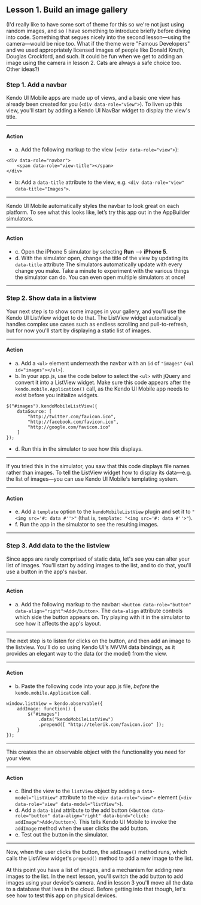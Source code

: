 ## Lesson 1. Build an image gallery

(I'd really like to have some sort of theme for this so we're not just using random images, and so I have something to introduce briefly before diving into code. Something that segues nicely into the second lesson—using the camera—would be nice too. What if the theme were "Famous Developers" and we used appropriately licensed images of people like Donald Knuth, Douglas Crockford, and such. It could be fun when we get to adding an image using the camera in lesson 2. Cats are always a safe choice too. Other ideas?)

### Step 1. Add a navbar

Kendo UI Mobile apps are made up of views, and a basic one view has already been created for you (`<div data-role="view">`). To liven up this view, you'll start by adding a Kendo UI NavBar widget to display the view's title.

<hr data-action="start" />

#### Action

* a. Add the following markup to the view (`<div data-role="view">`):
```
<div data-role="navbar">
    <span data-role="view-title"></span>
</div>
```
* b: Add a `data-title` attribute to the view, e.g. `<div data-role="view" data-title="Images">`.

<hr data-action="end" />

Kendo UI Mobile automatically styles the navbar to look great on each platform. To see what this looks like, let’s try this app out in the AppBuilder simulators.

<hr data-action="start" />

#### Action

* c. Open the iPhone 5 simulator by selecting **Run** --> **iPhone 5**.
* d. With the simulator open, change the title of the view by updating its `data-title` attribute 
The simulators automatically update with every change you make. Take a minute to experiment with the various things the simulator can do. You can even open multiple simulators at once!

<hr data-action="end" />

### Step 2. Show data in a listview

Your next step is to show some images in your gallery, and you'll use the Kendo UI ListView widget to do that. The ListView widget automatically handles complex use cases such as endless scrolling and pull-to-refresh, but for now you'll start by displaying a static list of images.

<hr data-action="start" />

#### Action

* a. Add a `<ul>` element underneath the navbar with an `id` of `"images"` (`<ul id="images"></ul>`).
* b. In your app.js, use the code below to select the `<ul>` with jQuery and convert it into a ListView widget. Make sure this code appears after the `kendo.mobile.Application()` call, as the Kendo UI Mobile app needs to exist before you initialize widgets.
```
$("#images").kendoMobileListView({
    dataSource: [
        "http://twitter.com/favicon.ico",
        "http://facebook.com/favicon.ico",
        "http://google.com/favicon.ico"
    ]
});
```
* d. Run this in the simulator to see how this displays.

<hr data-action="end" />

If you tried this in the simulator, you saw that this code displays file names rather than images. To tell the ListView widget how to display its data—e.g. the list of images—you can use Kendo UI Mobile's templating system.

<hr data-action="start" />

#### Action

* e. Add a `template` option to the `kendoMobileListView` plugin and set it to `"<img src='#: data #''>"` (that is, `template: "<img src='#: data #''>"`).
* f. Run the app in the simulator to see the resulting images.

<hr data-action="end" />

### Step 3. Add data to the the listview

Since apps are rarely comprised of static data, let's see you can alter your list of images. You'll start by adding images to the list, and to do that, you'll use a button in the app's navbar.

<hr data-action="start" />

#### Action

* a. Add the following markup to the navbar: `<button data-role="button" data-align="right">Add</button>`. The `data-align` attribute controls which side the button appears on. Try playing with it in the simulator to see how it affects the app's layout.

<hr data-action="end" />

The next step is to listen for clicks on the button, and then add an image to the listview. You'll do so using Kendo UI's MVVM data bindings, as it provides an elegant way to the data (or the model) from the view.

<hr data-action="start" />

#### Action

* b. Paste the following code into your app.js file, *before* the `kendo.mobile.Application` call.
```
window.listView = kendo.observable({
    addImage: function() {
        $("#images")
            .data("kendoMobileListView")
            .prepend([ "http://telerik.com/favicon.ico" ]);
    }
});
```

<hr data-action="end" />

This creates the an observable object with the functionality you need for your view.

<hr data-action="start" />

#### Action

* c. Bind the view to the `listView` object by adding a `data-model="listView"` attribute to the `<div data-role="view">` element (`<div data-role="view" data-model="listView">`).
* d. Add a `data-bind` attribute to the add button (`<button data-role="button" data-align="right" data-bind="click: addImage">Add</button>`). This tells Kendo UI Mobile to invoke the `addImage` method when the user clicks the add button.
* e. Test out the button in the simulator.

<hr data-action="end" />

Now, when the user clicks the button, the `addImage()` method runs, which calls the ListView widget's `prepend()` method to add a new image to the list.

At this point you have a list of images, and a mechanism for adding new images to the list. In the next lesson, you'll switch the add button to add images using your device's camera. And in lesson 3 you'll move all the data to a database that lives in the cloud. Before getting into that though, let's see how to test this app on physical devices.